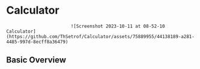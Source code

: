 # Calculator

                            ![Screenshot 2023-10-11 at 08-52-10 Calculator](https://github.com/ThSetrof/Calculator/assets/75889955/44138189-a281-4485-997d-8ecff8a36479)


## Basic Overview ##

